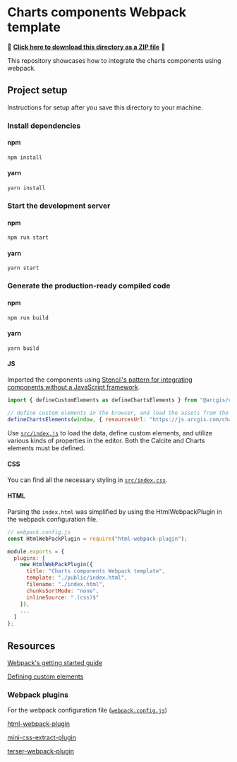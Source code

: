 # Charts components Webpack template

📁 **[Click here to download this directory as a ZIP file](https://download-directory.github.io?url=https://github.com/Esri/arcgis-maps-sdk-javascript-samples-beta/tree/main/packages/charts-components/templates/webpack)** 📁

This repository showcases how to integrate the charts components using webpack.

## Project setup

Instructions for setup after you save this directory to your machine.

### Install dependencies

#### npm

```
npm install
```

#### yarn

```
yarn install
```

### Start the development server

#### npm

```
npm run start
```

#### yarn

```
yarn start
```

### Generate the production-ready compiled code

#### npm

```
npm run build
```

#### yarn

```
yarn build
```

#### JS

Imported the components using [Stencil's pattern for integrating components without a JavaScript framework](https://stenciljs.com/docs/javascript).

```js
import { defineCustomElements as defineChartsElements } from "@arcgis/charts-components/dist/loader";

// define custom elements in the browser, and load the assets from the CDN
defineChartsElements(window, { resourcesUrl: "https://js.arcgis.com/charts-components/4.29/t9n" });
```

Use [`src/index.js`](./src/index.js) to load the data, define custom elements, and utilize various kinds of properties in the editor. Both the Calcite and Charts elements must be defined.

#### CSS

You can find all the necessary styling in [`src/index.css`](./src/index.css).

#### HTML

Parsing the `index.html` was simplified by using the HtmlWebpackPlugin in the webpack configuration file.

```js
// webpack.config.js
const HtmlWebPackPlugin = require("html-webpack-plugin");

module.exports = {
  plugins: [
    new HtmlWebPackPlugin({
      title: "Charts components Webpack template",
      template: "./public/index.html",
      filename: "./index.html",
      chunksSortMode: "none",
      inlineSource: ".(css)$"
    }),
    ...
  ]
};
```

## Resources

[Webpack's getting started guide](https://webpack.js.org/guides/getting-started/)

[Defining custom elements](https://stenciljs.com/docs/custom-elements-bundle)

### Webpack plugins

For the webpack configuration file ([`webpack.config.js`](webpack.config.js))

[html-webpack-plugin](https://webpack.js.org/plugins/html-webpack-plugin/)

[mini-css-extract-plugin](https://webpack.js.org/plugins/mini-css-extract-plugin/)

[terser-webpack-plugin](https://webpack.js.org/plugins/terser-webpack-plugin/)
